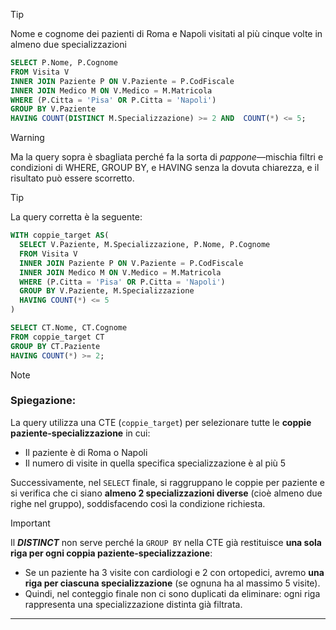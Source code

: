 >[!TIP]
> Nome e cognome dei pazienti di Roma e Napoli visitati al più cinque volte in almeno due specializzazioni
>
> ```SQL
> SELECT P.Nome, P.Cognome
> FROM Visita V
> INNER JOIN Paziente P ON V.Paziente = P.CodFiscale
> INNER JOIN Medico M ON V.Medico = M.Matricola
> WHERE (P.Citta = 'Pisa' OR P.Citta = 'Napoli') 
> GROUP BY V.Paziente
> HAVING COUNT(DISTINCT M.Specializzazione) >= 2 AND  COUNT(*) <= 5;
> ```

>[!WARNING]
> Ma la query sopra è sbagliata perché fa la sorta di *pappone*—mischia filtri e condizioni di WHERE, GROUP BY, e HAVING senza la dovuta chiarezza, e il risultato può essere scorretto.

>[!TIP]
>La query corretta è la seguente:
> ```SQL
> WITH coppie_target AS(
>	SELECT V.Paziente, M.Specializzazione, P.Nome, P.Cognome
>	FROM Visita V
>	INNER JOIN Paziente P ON V.Paziente = P.CodFiscale
>	INNER JOIN Medico M ON V.Medico = M.Matricola
>	WHERE (P.Citta = 'Pisa' OR P.Citta = 'Napoli')
>	GROUP BY V.Paziente, M.Specializzazione
>	HAVING COUNT(*) <= 5
>)
>
>SELECT CT.Nome, CT.Cognome
>FROM coppie_target CT
>GROUP BY CT.Paziente
>HAVING COUNT(*) >= 2;


> [!NOTE]
>
> ### Spiegazione:
>
> La query utilizza una CTE (`coppie_target`) per selezionare tutte le **coppie paziente-specializzazione** in cui:
>
> * Il paziente è di Roma o Napoli
> * Il numero di visite in quella specifica specializzazione è al più 5
>
> Successivamente, nel `SELECT` finale, si raggruppano le coppie per paziente e si verifica che ci siano **almeno 2 specializzazioni diverse** (cioè almeno due righe nel gruppo), soddisfacendo così la condizione richiesta.


> [!IMPORTANT]
> Il ***DISTINCT*** non serve perché la `GROUP BY` nella CTE già restituisce **una sola riga per ogni coppia paziente-specializzazione**:
>
> * Se un paziente ha 3 visite con cardiologi e 2 con ortopedici, avremo **una riga per ciascuna specializzazione** (se ognuna ha al massimo 5 visite).
> * Quindi, nel conteggio finale non ci sono duplicati da eliminare: ogni riga rappresenta una specializzazione distinta già filtrata.

---
